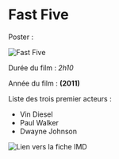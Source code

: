 # Fast Five

Poster : 

![Fast Five](https://images-na.ssl-images-amazon.com/images/M/MV5BMTUxNTk5MTE0OF5BMl5BanBnXkFtZTcwMjA2NzY3NA@@._V1_SY1000_CR0,0,675,1000_AL_.jpg)

Durée du film : *2h10*

Année du film : **(2011)**

Liste des trois premier acteurs :

* Vin Diesel
* Paul Walker
* Dwayne Johnson

![Lien vers la fiche IMD](http://www.imdb.com/title/tt1596343/)